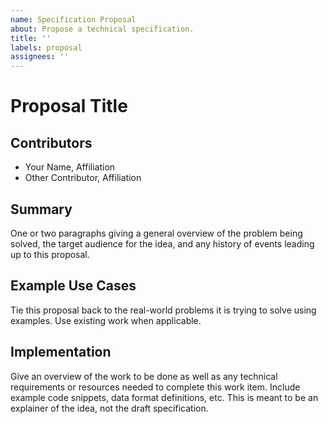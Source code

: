 ```yaml
---
name: Specification Proposal
about: Propose a technical specification.
title: ''
labels: proposal
assignees: ''
---
```


# Proposal Title

## Contributors

- Your Name, Affiliation
- Other Contributor, Affiliation

## Summary

One or two paragraphs giving a general overview of the problem being solved, the target audience for the idea, and any history of events leading up to this proposal.

## Example Use Cases

Tie this proposal back to the real-world problems it is trying to solve using examples. Use existing work when applicable.

## Implementation

Give an overview of the work to be done as well as any technical requirements or resources needed to complete this work item. Include example code snippets, data format definitions, etc. This is meant to be an explainer of the idea, not the draft specification.
